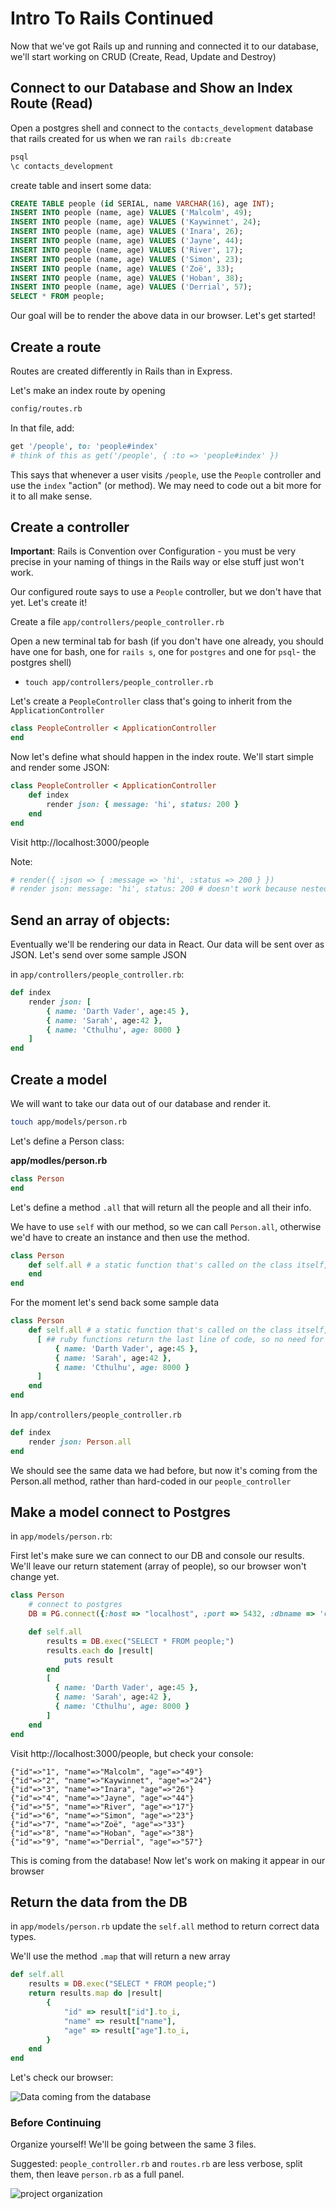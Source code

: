 

# Intro To Rails Continued

Now that we've got Rails up and running and connected it to our database, we'll start working on CRUD (Create, Read, Update and Destroy)

## Connect to our Database and Show an Index Route (Read)

Open a postgres shell and connect to the `contacts_development` database that rails created for us when we ran `rails db:create`

```bash
psql 
\c contacts_development
```

create table and insert some data:

```sql
CREATE TABLE people (id SERIAL, name VARCHAR(16), age INT);
INSERT INTO people (name, age) VALUES ('Malcolm', 49);
INSERT INTO people (name, age) VALUES ('Kaywinnet', 24);
INSERT INTO people (name, age) VALUES ('Inara', 26);
INSERT INTO people (name, age) VALUES ('Jayne', 44);
INSERT INTO people (name, age) VALUES ('River', 17);
INSERT INTO people (name, age) VALUES ('Simon', 23);
INSERT INTO people (name, age) VALUES ('Zoë', 33);
INSERT INTO people (name, age) VALUES ('Hoban', 38);
INSERT INTO people (name, age) VALUES ('Derrial', 57);
SELECT * FROM people;
```

Our goal will be to render the above data in our browser. Let's get started!

## Create a route

Routes are created differently in Rails than in Express.

Let's make an index route by opening

```bash
config/routes.rb
```

In that file, add:

```ruby
get '/people', to: 'people#index'
# think of this as get('/people', { :to => 'people#index' })
```

This says that whenever a user visits `/people`, use the `People` controller and use the `index` "action" (or method). We may need to code out a bit more for it to all make sense.


## Create a controller

**Important**: Rails is Convention over Configuration - you must be very precise in your naming of things in the Rails way or else stuff just won't work.

Our configured route says to use a `People` controller, but we don't have that yet. Let's create it!

Create a file `app/controllers/people_controller.rb`

Open a new terminal tab for bash (if you don't have one already, you should have one for bash, one for `rails s`, one for `postgres` and one for `psql`- the postgres shell)

- `touch app/controllers/people_controller.rb`

Let's create a `PeopleController` class that's going to inherit from the `ApplicationController`

```ruby
class PeopleController < ApplicationController
end
```

Now let's define what should happen in the index route.
We'll start simple and render some JSON:

```ruby
class PeopleController < ApplicationController
    def index
        render json: { message: 'hi', status: 200 }
    end
end
```

Visit http://localhost:3000/people

Note:
```ruby
# render({ :json => { :message => 'hi', :status => 200 } })
# render json: message: 'hi', status: 200 # doesn't work because nested objects are unguessable
```



## Send an array of objects:

Eventually we'll be rendering our data in React. Our data will be sent over as JSON. Let's send over some sample JSON

in `app/controllers/people_controller.rb`:

```ruby
def index
    render json: [
        { name: 'Darth Vader', age:45 },
        { name: 'Sarah', age:42 },
        { name: 'Cthulhu', age: 8000 }
    ]
end
```

## Create a model

We will want to take our data out of our database and render it.

```bash
touch app/models/person.rb
```

Let's define a Person class:

**app/modles/person.rb**

```ruby
class Person
end
```
Let's define a method `.all` that will return all the people and all their info.

We have to use `self` with our method, so we can call `Person.all`, otherwise we'd have to create an instance and then use the method.

```ruby
class Person
    def self.all # a static function that's called on the class itself, not an instance
    end
end
```

For the moment let's send back some sample data
```ruby
class Person
    def self.all # a static function that's called on the class itself, not an instance
      [ ## ruby functions return the last line of code, so no need for an explicit 'return' statement
          { name: 'Darth Vader', age:45 },
          { name: 'Sarah', age:42 },
          { name: 'Cthulhu', age: 8000 }
      ]
    end
end
```

In `app/controllers/people_controller.rb`

```ruby
def index
    render json: Person.all
end
```

We should see the same data we had before, but now it's coming from the Person.all method, rather than hard-coded in our `people_controller`

## Make a model connect to Postgres

in `app/models/person.rb`:

First let's make sure we can connect to our DB and console our results. We'll leave our return statement (array of people), so our browser won't change yet.  

```ruby
class Person
    # connect to postgres
    DB = PG.connect({:host => "localhost", :port => 5432, :dbname => 'contacts_development'})

    def self.all
        results = DB.exec("SELECT * FROM people;")
        results.each do |result|
            puts result
        end
        [
          { name: 'Darth Vader', age:45 },
          { name: 'Sarah', age:42 },
          { name: 'Cthulhu', age: 8000 }
        ]
    end
end
```

Visit http://localhost:3000/people, but check your console:

```
{"id"=>"1", "name"=>"Malcolm", "age"=>"49"}
{"id"=>"2", "name"=>"Kaywinnet", "age"=>"24"}
{"id"=>"3", "name"=>"Inara", "age"=>"26"}
{"id"=>"4", "name"=>"Jayne", "age"=>"44"}
{"id"=>"5", "name"=>"River", "age"=>"17"}
{"id"=>"6", "name"=>"Simon", "age"=>"23"}
{"id"=>"7", "name"=>"Zoë", "age"=>"33"}
{"id"=>"8", "name"=>"Hoban", "age"=>"38"}
{"id"=>"9", "name"=>"Derrial", "age"=>"57"}
```

This is coming from the database! Now let's work on making it appear in our browser

## Return the data from the DB

in `app/models/person.rb` update the `self.all` method to return correct data types.

We'll use the method `.map` that will return a new array

```ruby
def self.all
    results = DB.exec("SELECT * FROM people;")
    return results.map do |result|
        {
            "id" => result["id"].to_i,
            "name" => result["name"],
            "age" => result["age"].to_i,
        }
    end
end
```


Let's check our browser:

![Data coming from the database](https://i.imgur.com/z2PmnWy.png)


### Before Continuing

Organize yourself! We'll be going between the same 3 files.

Suggested:
`people_controller.rb` and `routes.rb` are less verbose, split them, then leave `person.rb` as a full panel.

![project organization](https://i.imgur.com/GLYrxcd.png)
